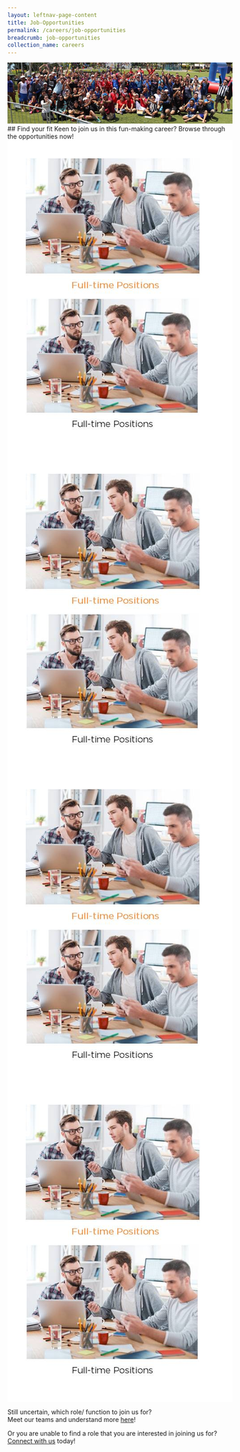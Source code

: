 ```yaml
---
layout: leftnav-page-content
title: Job-Opportunities
permalink: /careers/job-opportunities
breadcrumb: job-opportunities
collection_name: careers
---
```

<div class="row">
  <div class="col is-12">
	<figure style="margin: 0;position: relative;">
        <img src="../images/careers/hero-banner.jpg" alt="Life in Sentosa"/>
        </figure>
  </div>
</div>
## Find your fit
  Keen to join us in this fun-making career?  
  Browse through the opportunities now!  
 <div class="row" style="background-color: white;">
	<div class="col is-4" style="background-color: white;padding:1vh;">
		<a href="https://www.jobstreet.com.sg/career/sentosa_ft.htm">
                <figure style="margin: 0; position: relative;">
			<img class="grid-image-1" src="../images/careers/mockup1.jpg" alt="Full-time Position"/>
			<img src="../images/careers/mockup2.jpg" class="grid-image-2" alt="Full-time Position"/>
		</figure>
			</a>
	</div>
<div class="col is-4" style="background-color: white;padding:1vh;">
		<a href="https://www.jobstreet.com.sg/career/sentosa_ft.htm">
                <figure style="margin: 0; position: relative;">
			<img class="grid-image-1" src="../images/careers/mockup1.jpg" alt="Full-time Position"/>
			<img src="../images/careers/mockup2.jpg" class="grid-image-2" alt="Full-time Position"/>
		</figure>
			</a>
	</div>
	<div class="col is-4" style="background-color: white;padding:0;">
                <figure style="margin: 0; position: relative;">
		</figure>
	</div>
</div>

 <div class="row" style="background-color: white;">
<div class="col is-4" style="background-color: white;padding:1vh;">
		<a href="https://www.jobstreet.com.sg/career/sentosa_ft.htm">
                <figure style="margin: 0; position: relative;">
			<img class="grid-image-1" src="../images/careers/mockup1.jpg" alt="Full-time Position"/>
			<img src="../images/careers/mockup2.jpg" class="grid-image-2" alt="Full-time Position"/>
		</figure>
			</a>
	</div>
<div class="col is-4" style="background-color: white;padding:1vh;">
		<a href="https://www.jobstreet.com.sg/career/sentosa_ft.htm">
                <figure style="margin: 0; position: relative;">
			<img class="grid-image-1" src="../images/careers/mockup1.jpg" alt="Full-time Position"/>
			<img src="../images/careers/mockup2.jpg" class="grid-image-2" alt="Full-time Position"/>
		</figure>
			</a>
	</div>
	<div class="col is-4" style="background-color: white;padding:0;">
                <figure style="margin: 0; position: relative;">
		</figure>
	</div>
</div>
  
<!-- remember to change hyperlink for 1,2 to live site-->
<!-- remember to change hyperlink for 1,2 to live site-->
Still uncertain, which role/ function to join us for?  
Meet our teams and understand more [here][1]!
  
Or you are unable to find a role that you are interested in joining us for?  
  [Connect with us][2] today!


[1]: <https://isomer-sentosa-staging.netlify.com/careers/meet-the-teams/>
[2]: <https://isomer-sentosa-staging.netlify.com/careers/connect-with-us/>

